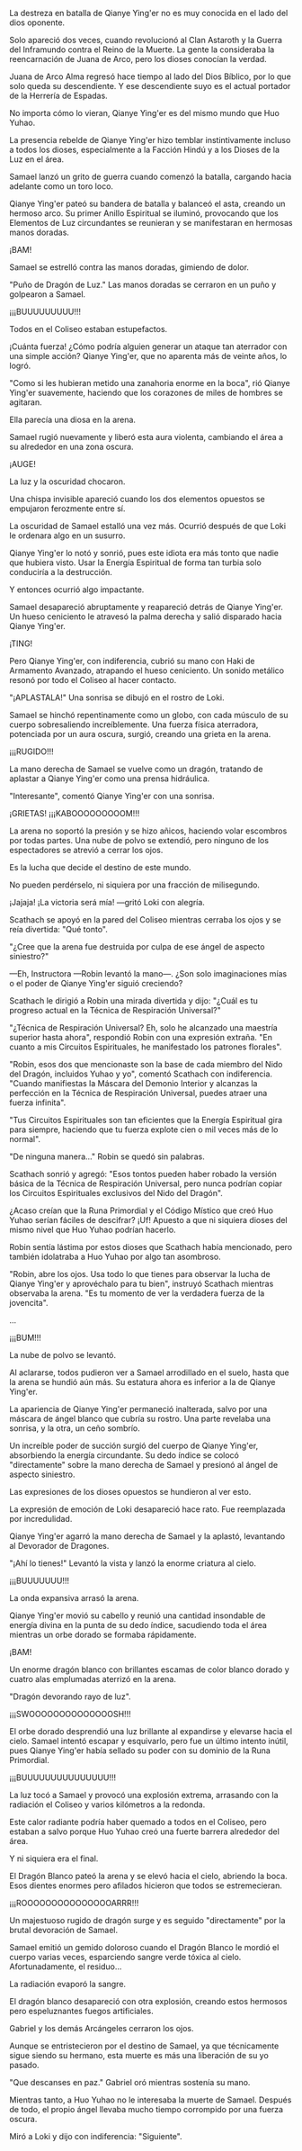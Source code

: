 
La destreza en batalla de Qianye Ying'er no es muy conocida en el lado del dios oponente.

Solo apareció dos veces, cuando revolucionó al Clan Astaroth y la Guerra del Inframundo contra el Reino de la Muerte. La gente la consideraba la reencarnación de Juana de Arco, pero los dioses conocían la verdad.

Juana de Arco Alma regresó hace tiempo al lado del Dios Bíblico, por lo que solo queda su descendiente. Y ese descendiente suyo es el actual portador de la Herrería de Espadas.

No importa cómo lo vieran, Qianye Ying'er es del mismo mundo que Huo Yuhao.

La presencia rebelde de Qianye Ying'er hizo temblar instintivamente incluso a todos los dioses, especialmente a la Facción Hindú y a los Dioses de la Luz en el área.

Samael lanzó un grito de guerra cuando comenzó la batalla, cargando hacia adelante como un toro loco.

Qianye Ying'er pateó su bandera de batalla y balanceó el asta, creando un hermoso arco. Su primer Anillo Espiritual se iluminó, provocando que los Elementos de Luz circundantes se reunieran y se manifestaran en hermosas manos doradas.

¡BAM!

Samael se estrelló contra las manos doradas, gimiendo de dolor.

"Puño de Dragón de Luz." Las manos doradas se cerraron en un puño y golpearon a Samael.

¡¡¡BUUUUUUUUU!!!

Todos en el Coliseo estaban estupefactos.

¡Cuánta fuerza! ¿Cómo podría alguien generar un ataque tan aterrador con una simple acción? Qianye Ying'er, que no aparenta más de veinte años, lo logró.

"Como si les hubieran metido una zanahoria enorme en la boca", rió Qianye Ying'er suavemente, haciendo que los corazones de miles de hombres se agitaran.

Ella parecía una diosa en la arena.

Samael rugió nuevamente y liberó esta aura violenta, cambiando el área a su alrededor en una zona oscura.

¡AUGE!

La luz y la oscuridad chocaron.

Una chispa invisible apareció cuando los dos elementos opuestos se empujaron ferozmente entre sí.

La oscuridad de Samael estalló una vez más. Ocurrió después de que Loki le ordenara algo en un susurro.

Qianye Ying'er lo notó y sonrió, pues este idiota era más tonto que nadie que hubiera visto. Usar la Energía Espiritual de forma tan turbia solo conduciría a la destrucción.

Y entonces ocurrió algo impactante.

Samael desapareció abruptamente y reapareció detrás de Qianye Ying'er. Un hueso ceniciento le atravesó la palma derecha y salió disparado hacia Qianye Ying'er.

¡TING!

Pero Qianye Ying'er, con indiferencia, cubrió su mano con Haki de Armamento Avanzado, atrapando el hueso ceniciento. Un sonido metálico resonó por todo el Coliseo al hacer contacto.

"¡APLASTALA!" Una sonrisa se dibujó en el rostro de Loki.

Samael se hinchó repentinamente como un globo, con cada músculo de su cuerpo sobresaliendo increíblemente. Una fuerza física aterradora, potenciada por un aura oscura, surgió, creando una grieta en la arena.

¡¡¡RUGIDO!!!

La mano derecha de Samael se vuelve como un dragón, tratando de aplastar a Qianye Ying'er como una prensa hidráulica.

"Interesante", comentó Qianye Ying'er con una sonrisa.

¡GRIETAS! ¡¡¡KABOOOOOOOOOM!!!

La arena no soportó la presión y se hizo añicos, haciendo volar escombros por todas partes. Una nube de polvo se extendió, pero ninguno de los espectadores se atrevió a cerrar los ojos.

Es la lucha que decide el destino de este mundo.

No pueden perdérselo, ni siquiera por una fracción de milisegundo.

¡Jajaja! ¡La victoria será mía! —gritó Loki con alegría.

Scathach se apoyó en la pared del Coliseo mientras cerraba los ojos y se reía divertida: "Qué tonto".

"¿Cree que la arena fue destruida por culpa de ese ángel de aspecto siniestro?"

—Eh, Instructora —Robin levantó la mano—. ¿Son solo imaginaciones mías o el poder de Qianye Ying'er siguió creciendo?

Scathach le dirigió a Robin una mirada divertida y dijo: "¿Cuál es tu progreso actual en la Técnica de Respiración Universal?"

"¿Técnica de Respiración Universal? Eh, solo he alcanzado una maestría superior hasta ahora", respondió Robin con una expresión extraña. "En cuanto a mis Circuitos Espirituales, he manifestado los patrones florales".

"Robin, esos dos que mencionaste son la base de cada miembro del Nido del Dragón, incluidos Yuhao y yo", comentó Scathach con indiferencia. "Cuando manifiestas la Máscara del Demonio Interior y alcanzas la perfección en la Técnica de Respiración Universal, puedes atraer una fuerza infinita".

"Tus Circuitos Espirituales son tan eficientes que la Energía Espiritual gira para siempre, haciendo que tu fuerza explote cien o mil veces más de lo normal".

"De ninguna manera..." Robin se quedó sin palabras.

Scathach sonrió y agregó: "Esos tontos pueden haber robado la versión básica de la Técnica de Respiración Universal, pero nunca podrían copiar los Circuitos Espirituales exclusivos del Nido del Dragón".

¿Acaso creían que la Runa Primordial y el Código Místico que creó Huo Yuhao serían fáciles de descifrar? ¡Uf! Apuesto a que ni siquiera dioses del mismo nivel que Huo Yuhao podrían hacerlo.

Robin sentía lástima por estos dioses que Scathach había mencionado, pero también idolatraba a Huo Yuhao por algo tan asombroso.

"Robin, abre los ojos. Usa todo lo que tienes para observar la lucha de Qianye Ying'er y aprovéchalo para tu bien", instruyó Scathach mientras observaba la arena. "Es tu momento de ver la verdadera fuerza de la jovencita".

...

¡¡¡BUM!!!

La nube de polvo se levantó.

Al aclararse, todos pudieron ver a Samael arrodillado en el suelo, hasta que la arena se hundió aún más. Su estatura ahora es inferior a la de Qianye Ying'er.

La apariencia de Qianye Ying'er permaneció inalterada, salvo por una máscara de ángel blanco que cubría su rostro. Una parte revelaba una sonrisa, y la otra, un ceño sombrío.

Un increíble poder de succión surgió del cuerpo de Qianye Ying'er, absorbiendo la energía circundante. Su dedo índice se colocó "directamente" sobre la mano derecha de Samael y presionó al ángel de aspecto siniestro.

Las expresiones de los dioses opuestos se hundieron al ver esto.

La expresión de emoción de Loki desapareció hace rato. Fue reemplazada por incredulidad.

Qianye Ying'er agarró la mano derecha de Samael y la aplastó, levantando al Devorador de Dragones.

"¡Ahí lo tienes!" Levantó la vista y lanzó la enorme criatura al cielo.

¡¡¡BUUUUUUU!!!

La onda expansiva arrasó la arena.

Qianye Ying'er movió su cabello y reunió una cantidad insondable de energía divina en la punta de su dedo índice, sacudiendo toda el área mientras un orbe dorado se formaba rápidamente.

¡BAM!

Un enorme dragón blanco con brillantes escamas de color blanco dorado y cuatro alas emplumadas aterrizó en la arena.

"Dragón devorando rayo de luz".

¡¡¡SWOOOOOOOOOOOOOOSH!!!

El orbe dorado desprendió una luz brillante al expandirse y elevarse hacia el cielo. Samael intentó escapar y esquivarlo, pero fue un último intento inútil, pues Qianye Ying'er había sellado su poder con su dominio de la Runa Primordial.

¡¡¡BUUUUUUUUUUUUUUU!!!

La luz tocó a Samael y provocó una explosión extrema, arrasando con la radiación el Coliseo y varios kilómetros a la redonda.

Este calor radiante podría haber quemado a todos en el Coliseo, pero estaban a salvo porque Huo Yuhao creó una fuerte barrera alrededor del área.

Y ni siquiera era el final.

El Dragón Blanco pateó la arena y se elevó hacia el cielo, abriendo la boca. Esos dientes enormes pero afilados hicieron que todos se estremecieran.

¡¡¡ROOOOOOOOOOOOOOOARRR!!!

Un majestuoso rugido de dragón surge y es seguido "directamente" por la brutal devoración de Samael.

Samael emitió un gemido doloroso cuando el Dragón Blanco le mordió el cuerpo varias veces, esparciendo sangre verde tóxica al cielo. Afortunadamente, el residuo...

La radiación evaporó la sangre.

El dragón blanco desapareció con otra explosión, creando estos hermosos pero espeluznantes fuegos artificiales.

Gabriel y los demás Arcángeles cerraron los ojos.

Aunque se entristecieron por el destino de Samael, ya que técnicamente sigue siendo su hermano, esta muerte es más una liberación de su yo pasado.

"Que descanses en paz." Gabriel oró mientras sostenía su mano.

Mientras tanto, a Huo Yuhao no le interesaba la muerte de Samael. Después de todo, el propio ángel llevaba mucho tiempo corrompido por una fuerza oscura.

Miró a Loki y dijo con indiferencia: "Siguiente".